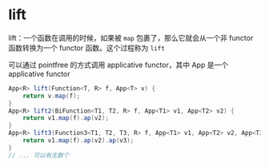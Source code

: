 # lift

lift：一个函数在调用的时候，如果被 `map` 包裹了，那么它就会从一个非 functor 函数转换为一个 functor 函数。这个过程称为 `lift`

可以通过 pointfree 的方式调用 applicative functor，其中 App 是一个 applicative functor

```java
App<R> lift(Function<T, R> f, App<T> v) {
    return v.map(f);
}
App<R> lift2(BiFunction<T1, T2, R> f, App<T1> v1, App<T2> v2) {
    return v1.map(f).ap(v2);
}
App<R> lift3(Function3<T1, T2, T3, R> f, App<T1> v1, App<T2> v2, App<T3> v3) {
    return v1.map(f).ap(v2).ap(v3);
}
// ... 可以有无数个
```
